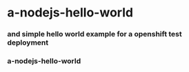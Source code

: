 # a-nodejs-hello-world 
### and simple hello world example for a openshift test deployment
### a-nodejs-hello-world
